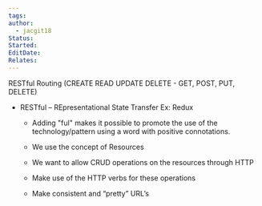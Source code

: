 ```yaml
---
tags: 
author:
  - jacgit18
Status: 
Started: 
EditDate: 
Relates:
---
```

RESTful Routing (CREATE READ UPDATE DELETE - GET, POST, PUT, DELETE) 

-   RESTful – REpresentational State Transfer Ex: Redux 
    
    -   Adding "ful" makes it possible to promote the use of the technology/pattern using a word with positive connotations. 
        
    -   We use the concept of Resources 
        
    -   We want to allow CRUD operations on the resources through HTTP 
        
    -   Make use of the HTTP verbs for these operations 
        
    -   Make consistent and “pretty” URL’s